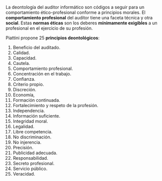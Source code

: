 La deontología del auditor informático son códigos a seguir para un comportamiento ético-profesional conforme a principios morales. El **comportamiento profesional** del auditor tiene una faceta técnica y otra **social**. Estas **normas éticas** son los deberes **mínimamente exigibles** a un profesional en el ejercicio de su profesión.

Piattini propone 25 **principios deontológicos**:

1. Beneficio del auditado.
2. Calidad.
3. Capacidad.
4. Cautela.
5. Comportamiento profesional.
6. Concentración en el trabajo.
7. Confianza.
8. Criterio propio.
9. Discreción.
10. Economía,
11. Formación continuada.
12. Fortalecimiento y respeto de la profesión.
13. Independencia.
14. Información suficiente.
15. Integridad moral.
16. Legalidad.
17. Libre competencia.
18. No discriminación.
19. No injerencia.
20. Precisión.
21. Publicidad adecuada.
22. Responsabilidad.
23. Secreto profesional.
24. Servicio público.
25. Veracidad.
